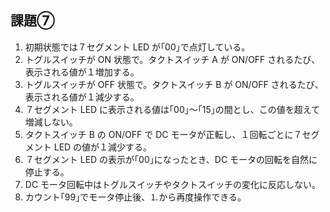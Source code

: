 ## 課題⑦

1. 初期状態では７セグメント LED が｢00｣で点灯している。
2. トグルスイッチが ON 状態で。タクトスイッチ A が ON/OFF されるたび、表示される値が１増加する。
3. トグルスイッチが OFF 状態で。タクトスイッチ B が ON/OFF されるたび、表示される値が１減少する。
4. ７セグメント LED に表示される値は｢00｣～｢15｣の間とし、この値を超えて増減しない。
5. タクトスイッチ B の ON/OFF で DC モータが正転し、１回転ごとに７セグメント LED の値が１減少する。
6. ７セグメント LED の表示が｢00｣になったとき、DC モータの回転を自然に停止する。
7. DC モータ回転中はトグルスイッチやタクトスイッチの変化に反応しない。
8. カウント｢99｣でモータ停止後、⒈から再度操作できる。
